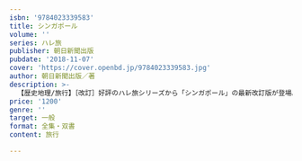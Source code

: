 ```yaml
---
isbn: '9784023339583'
title: シンガポール
volume: ''
series: ハレ旅
publisher: 朝日新聞出版
pubdate: '2018-11-07'
cover: 'https://cover.openbd.jp/9784023339583.jpg'
author: 朝日新聞出版／著
description: >-
  【歴史地理/旅行】［改訂］好評のハレ旅シリーズから「シンガポール」の最新改訂版が登場。グルメやショッピング情報はもちろん、マーライオン、マリーナベイ・サンズ、シンガポール植物園＆動物園など見どころを徹底解剖。最新情報をアップデートしてリニューアル！
price: '1200'
genre: ''
target: 一般
format: 全集・双書
content: 旅行

---
```

